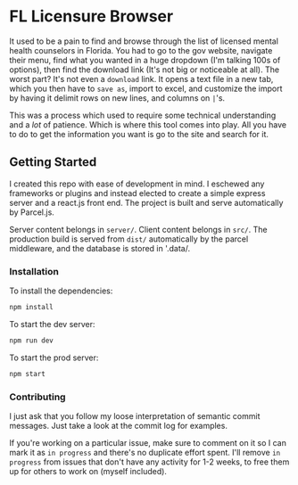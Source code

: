 # FL Licensure Browser

It used to be a pain to find and browse through the list of licensed mental health counselors in Florida. You had to go to the gov website, navigate their menu, find what you wanted in a huge dropdown (I'm talking 100s of options), then find the download link (It's not big or noticeable at all). The worst part? It's not even a `download` link. It opens a text file in a new tab, which you then have to `save as`, import to excel, and customize the import by having it delimit rows on new lines, and columns on `|`'s.

This was a process which used to require some technical understanding and a _lot_ of patience. Which is where this tool comes into play. All you have to do to get the information you want is go to the site and search for it.

## Getting Started

I created this repo with ease of development in mind. I eschewed any frameworks or plugins and instead elected to create a simple express server and a react.js front end. The project is built and serve automatically by Parcel.js.

Server content belongs in `server/`. Client content belongs in `src/`. The production build is served from `dist/` automatically by the parcel middleware, and the database is stored in '.data/.

### Installation

To install the dependencies:

```sh
npm install
```

To start the dev server:

```sh
npm run dev
```

To start the prod server:

```sh
npm start
```

### Contributing

I just ask that you follow my loose interpretation of semantic commit messages. Just take a look at the commit log for examples.

If you're working on a particular issue, make sure to comment on it so I can mark it as `in progress` and there's no duplicate effort spent. I'll remove `in progress` from issues that don't have any activity for 1-2 weeks, to free them up for others to work on (myself included).
